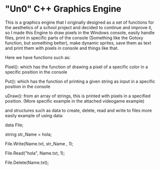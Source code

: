 # "Un0" C++ Graphics Engine

This is a graphics engine that I originally designed as a set of functions for the aesthetics of a school project and decided to continue and improve it, so I made this Engine to draw pixels in the Windows console, easily handle files, print in specific parts of the console (Something like the Gotoxy function, but something better), make dynamic sprites, save them as text and print them with pixels in console and things like that.

Here we have functions such as:

Pixel(): which has the function of drawing a pixel of a specific color in a specific position in the console

Put(): which has the function of printing a given string as input in a specific position in the console

uDraw(): from an array of strings, this is printed with pixels in a specified position. (More specific example in the attached videogame example)


and structures such as data to create, delete, read and write to files more easily
example of using data:


data File;

string str_Name = hola;

File.Write(Name.txt, str_Name , 1);

File.Read("hola", Name.txt, 1);

File.Delete(Name.txt);

